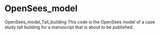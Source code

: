 # OpenSees_model
OpenSees_model_Tall_building
This code is the OpenSees model of a case study tall building for a manuscript that is about to be published.

